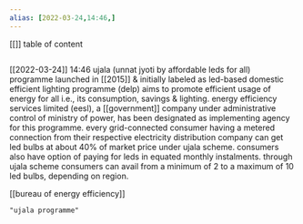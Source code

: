 ```yaml
---
alias: [2022-03-24,14:46,]
---
```

[[]]
table of content
```toc
```

[[2022-03-24]] 14:46
ujala (unnat jyoti by affordable leds for all) programme
launched in [[2015]] & initially labeled as led-based domestic efficient lighting programme (delp)
aims to promote efficient usage of energy for all i.e., its consumption, savings & lighting.
energy efficiency services limited (eesl), a [[government]] company under administrative control of ministry of power, has been designated as implementing 
agency for this programme.
every grid-connected consumer having a metered connection from their respective electricity distribution company can get led bulbs at about 40% of market price under ujala scheme. consumers also have option of paying for leds in equated monthly instalments.
through ujala scheme consumers can avail from a minimum of 2 to a maximum of 10 led bulbs, depending on region.

[[bureau of energy efficiency]]


```query
"ujala programme"
```